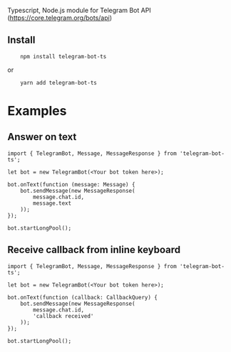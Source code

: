 Typescript, Node.js module for Telegram Bot API (https://core.telegram.org/bots/api)

## Install

```
    npm install telegram-bot-ts
```

or

```
    yarn add telegram-bot-ts
```

# Examples

## Answer on text

```
import { TelegramBot, Message, MessageResponse } from 'telegram-bot-ts';

let bot = new TelegramBot(<Your bot token here>);

bot.onText(function (message: Message) {
    bot.sendMessage(new MessageResponse(
        message.chat.id,
        message.text
    ));
});

bot.startLongPool();
```

## Receive callback from inline keyboard

```
import { TelegramBot, Message, MessageResponse } from 'telegram-bot-ts';

let bot = new TelegramBot(<Your bot token here>);

bot.onText(function (callback: CallbackQuery) {
    bot.sendMessage(new MessageResponse(
        message.chat.id,
        'callback received'
    ));
});

bot.startLongPool();
```